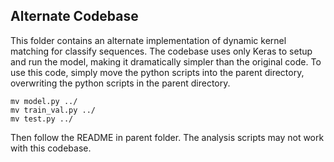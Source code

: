 ## Alternate Codebase

This folder contains an alternate implementation of dynamic kernel matching for classify sequences. The codebase uses only Keras to setup and run the model, making it dramatically simpler than the original code. To use this code, simply move the python scripts into the parent directory, overwriting the python scripts in the parent directory.

```
mv model.py ../
mv train_val.py ../
mv test.py ../
```

Then follow the README in parent folder. The analysis scripts may not work with this codebase.
